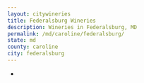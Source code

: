 ```yaml
---
layout: citywineries
title: Federalsburg Wineries
description: Wineries in Federalsburg, MD
permalink: /md/caroline/federalsburg/
state: md
county: caroline
city: federalsburg
---
```

-
